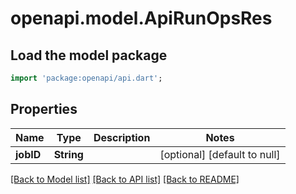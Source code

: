 # openapi.model.ApiRunOpsRes

## Load the model package
```dart
import 'package:openapi/api.dart';
```

## Properties
Name | Type | Description | Notes
------------ | ------------- | ------------- | -------------
**jobID** | **String** |  | [optional] [default to null]

[[Back to Model list]](../README.md#documentation-for-models) [[Back to API list]](../README.md#documentation-for-api-endpoints) [[Back to README]](../README.md)


